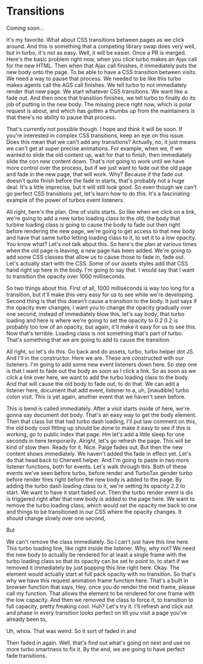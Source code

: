 # Transitions

Coming soon...

It's my favorite. What about CSS transitions between pages as we click around. And
this is something that a competing library swap does very well, but in turbo, it's
not as easy. Well, it will be easier. Once a PR is merged. Here's the basic problem
right now, when you click turbo makes an Ajax call for the new HTML. Then when that
Ajax call finishes, it immediately puts the new body onto the page. To be able to
have a CSS transition between visits. We need a way to pause that process. We needed
to be like this turbo makes agents call the AGS call finishes. We tell turbo to not
immediately render that new page. We start whatever CSS transitions. We want like a
fade out. And then once that transition finishes, we tell turbo to finally do its job
of putting in the new body. The missing piece right now, which is polar request is
about, and which has gotten a thumbs up from the maintainers is that there's no
ability to pause that process.

That's currently not possible though. I hope and think it will be soon. If you're
interested in complex CSS transitions, keep an eye on this issue. Does this mean that
we can't add any transitions? Actually, no, it just means we can't get at super
precise animations. For example, when we, if we wanted to slide the old content up,
wait for that to finish, then immediately slide the con new content down. That's not
going to work until we have more control over the process, but if we just want to
fade out the old page and fade in the new page, that will work. Why? Because if the
fade out doesn't quite finish before the fade in starts, that's probably not a huge
deal. It's a little imprecise, but it will still look good. So even though we can't
go perfect CSS transitions yet, let's learn how to do this. It's a fascinating
example of the power of turbos event listeners.

All right, here's the plan. One of visits starts. So like when we click on a link,
we're going to add a new turbo loading class to the old, the body that turbine
loading class is going to cause the body to fade out then right before rendering the
new page, we're going to get access to that new body and have that same turbo letting
loading class to it, to set it to a low opacity. You know what? Let's not talk about
this. So here's the plan at various times when the old page is leaving, a new page
has been added. We're going to add some CSS classes that allow us to cause those to
fade in, fade out. Let's actually start with the CSS. Some of our assets styles add
that CSS hand right up here in the body. I'm going to say that. I would say that I
want to transition the opacity over 1000 milliseconds.

So two things about this. First of all, 1000 milliseconds is way too long for a
transition, but it'll make this very easy for us to see while we're developing.
Second thing is that this doesn't cause a transition to the body. It just says if the
opacity ever changes, I want you to change the opacity gradually over one second,
instead of immediately blow this, let's say body, that turbo loading and here is
where we're going to set the opacity to 0.2 0.2 is probably too low of an opacity,
but again, it'll make it easy for us to see this. Now that's terrible. Loading class
is not something that's part of turbo. That's something that we are going to add to
cause the transition.

All right, so let's do this. Go back and do assets, turbo, turbo helper dot JS. And
I'll in the constructor. Here we are. These are constructed with our listeners. I'm
going to add some new event listeners down here. So step one is that I want to fade
out the body as soon as I click a link. So as soon as we click a link over here, we
want to add the turbo loading class to the body. And that will cause the old body to
fade out, to do that. We can add a listener here, document that add event, listener
to a, uh, [inaudible] turbo colon visit. This is yet again, another event that we
haven't seen before.

This is bend is called immediately. After a visit starts inside of here, we're gonna
say document dot body. That's an easy way to get the body element. Then that class
list that had turbo dash loading, I'll put law comment on this, the old body cool
fitting up should be done to make it easy to see if this is working, go to public
index that page. Hm let's add a little sleep for one seconds in here temporarily.
Alright, let's go refresh the page. This will be kind of slow then. Ready for it.
Nice. Paige fades out. But then the new content shows immediately. We haven't added
the fade in effect yet. Let's do that head back to Cherwell helper. And I'm going to
paste in two more listener functions, both for events. Let's walk through this. Both
of these events we've seen before turbo, before render and TurboTax gender turbo
before render fires right before the new body is added to the page. By adding the
turbo dash loading class to it, we're setting its opacity 2.2 to start. We want to
have it start faded out. Then the turbo render event is dis is triggered right after
that new body is added to the page here. We want to remove the turbo loading class,
which would set the opacity me back to one and things to be transitioned in our CSS
where the opacity changes. It should change slowly over one second,

But

We can't remove the class immediately. So I can't just have this line here. This
turbo loading line, like right inside the listener. Why, why not? We need the new
body to actually be rendered for at least a single frame with the turbo loading class
so that its opacity can be set to point to, to start if we removed it immediately by
just popping this line right here. Okay. The element would actually start at full
pack opacity with no transition. So that's why we have this request animation frame
function here. That's a built in browser function that says, Hey, once you do render
the next frame, please call my function. That allows the element to be rendered for
one frame with the low capacity. And then we removed the class to force it, to
transition to full capacity, pretty freaking cool. Huh? Let's try it. I'll refresh
and click out and phase in every transition looks perfect on till you visit a page
you've already been to,

Uh, whoa. That was weird. So it sort of faded in and

Then faded in again. Well, that's find out what's going on next and use no more turbo
smartness to fix it. By the end, we are going to have perfect fade transitions.

